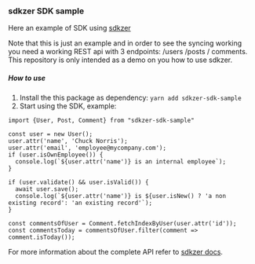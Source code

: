 ### sdkzer SDK sample

Here an example of SDK using [sdkzer](https://www.github.com/howerest/sdkzer)

Note that this is just an example and in order to see the syncing working you need a working REST api with 3 endpoints: /users /posts / comments. This repository is only intended as a demo on you how to use sdkzer.

##### How to use

1. Install the this package as dependency: `yarn add sdkzer-sdk-sample`
2. Start using the SDK, example:

```
import {User, Post, Comment} from "sdkzer-sdk-sample"

const user = new User();
user.attr('name', 'Chuck Norris');
user.attr('email', 'employee@mycompany.com');
if (user.isOwnEmployee()) {
  console.log(`${user.attr('name')} is an internal employee`);
}

if (user.validate() && user.isValid()) {
  await user.save();
  console.log(`${user.attr('name')} is ${user.isNew() ? 'a non existing record': 'an existing record'`);
}

const commentsOfUser = Comment.fetchIndexByUser(user.attr('id'));
const commentsToday = commentsOfUser.filter(comment => comment.isToday());

```

For more information about the complete API refer to [sdkzer docs](https://www.github.com/howerest/sdkzer).
